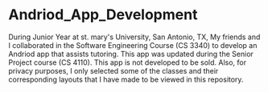 # Andriod_App_Development
During Junior Year at st. mary's University, San Antonio, TX, My friends and I collaborated in the Software Engineering Course (CS 3340) to develop an Andriod app that assists tutoring. This app was updated during the Senior Project course (CS 4110). This app is not developed to be sold. Also, for privacy purposes, I only selected some of the classes and their corresponding layouts that I have made to be viewed in this repository.
